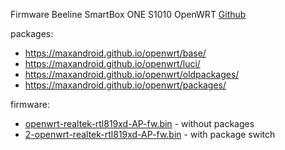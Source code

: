Firmware Beeline SmartBox ONE S1010 OpenWRT [Github](https://github.com/maxandroid/maxandroid.github.io/tree/main/openwrt)

packages:
* https://maxandroid.github.io/openwrt/base/
* https://maxandroid.github.io/openwrt/luci/
* https://maxandroid.github.io/openwrt/oldpackages/
* https://maxandroid.github.io/openwrt/packages/

firmware:
* [openwrt-realtek-rtl819xd-AP-fw.bin](https://maxandroid.github.io/openwrt/openwrt-realtek-rtl819xd-AP-fw.bin) - without packages
* [2-openwrt-realtek-rtl819xd-AP-fw.bin](https://maxandroid.github.io/openwrt/2-openwrt-realtek-rtl819xd-AP-fw.bin) - with package switch
